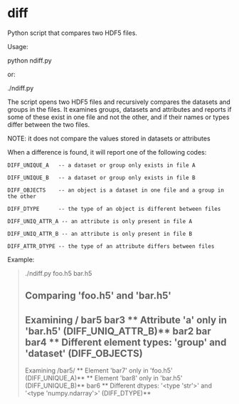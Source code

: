 # diff
Python script that compares two HDF5 files. 

Usage:

  python ndiff.py <file-A> <file-B>

or:

  ./ndiff.py <file-A> <file-B>


The script opens two HDF5 files and recursively compares the datasets
and groups in the files. It examines groups, datasets and attributes
and reports if some of these exist in one file and not the other, and
if their names or types differ between the two files. 

NOTE: it does not compare the values stored in datasets or attributes

When a difference is found, it will report one of the following codes:

	DIFF_UNIQUE_A	-- a dataset or group only exists in file A

	DIFF_UNIQUE_B	-- a dataset or group only exists in file B

	DIFF_OBJECTS	-- an object is a dataset in one file and a group in the other

	DIFF_DTYPE		-- the type of an object is different between files

	DIFF_UNIQ_ATTR_A -- an attribute is only present in file A

	DIFF_UNIQ_ATTR_B -- an attribute is only present in file B

	DIFF_ATTR_DTYPE	-- the type of an attribute differs between files


Example:


>	./ndiff.py foo.h5 bar.h5 
>
>	Comparing 'foo.h5' and 'bar.h5'
>	------------------------------
>	Examining /
>		bar5
>		bar3
>	** Attribute 'a' only in 'bar.h5' (DIFF_UNIQ_ATTR_B)**
>		bar2
>		bar
>		bar4
>	**  Different element types: 'group' and 'dataset' (DIFF_OBJECTS)
>	------------------------------
>	Examining /bar5/
>	** Element 'bar7' only in 'foo.h5' (DIFF_UNIQUE_A)**
>	** Element 'bar8' only in 'bar.h5' (DIFF_UNIQUE_B)**
>		bar6
>	** Different dtypes: '<type 'str'>' and '<type 'numpy.ndarray'>' (DIFF_DTYPE)**

